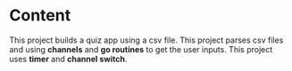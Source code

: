 # Content

This project builds a quiz app using a csv file.
This project parses csv files and using **channels** and **go routines** to get the user inputs.
This project uses **timer** and **channel switch**.
